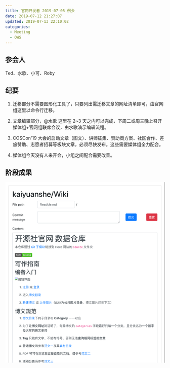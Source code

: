 ```yaml
---
title: 官网开发者 2019-07-05 例会
date: 2019-07-12 21:27:07
updated: 2019-07-13 22:10:02
categories:
  - Meeting
  - OWS
---
```


## 参会人

Ted、水歌、小可、Roby

## 纪要

1.  迁移部分不需要图形化工具了，只要列出需迁移文章的网址清单即可，由官网组这里以命令行迁移。

2.  文章编辑部分，@水歌 这里在 2~3 天之内可以完成，下周二或周三晚上召开媒体组+官网组联席会议，由水歌演示编辑流程。

3.  COSCon'19 大会的启动文章（图文）、讲师征集、赞助商方案、社区合作、差旅赞助、志愿者招募等板块文章，必须尽快发布。这些需要媒体组全力配合。

4.  媒体组今天没有人来开会，小组之间配合需要改善。

## 阶段成果

![](https://github.com/kaiyuanshe/Wiki/raw/master/_posts/Meeting/OWS/2019-07-05/gupksh8sleo.png)
